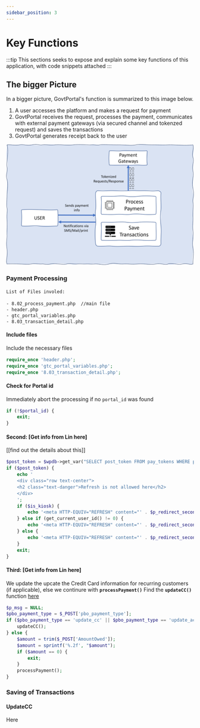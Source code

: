 ```yaml
---
sidebar_position: 3
---
```


# Key Functions

:::tip
This sections seeks to expose and explain some key functions of this application, with code snippets attached
:::

## The bigger Picture

In a bigger picture, GovtPortal's function is summarized to this image below.

 <ol>

 <li>
A user accesses the platform and makes a request for payment
 </li>
 <li>
GovtPortal  receives the request, processes the payment, communicates with external payment gateways (via secured channel and tokenzed request) and saves the transactions
 </li>
 <li>
GovtPortal generates receipt back to the user
 </li>

</ol>

![](../../static/img/biggerPicture.png)

### Payment Processing

```
List of Files involed:

- 8.02_process_payment.php  //main file
- header.php
- gtc_portal_variables.php
- 8.03_transaction_detail.php
```

#### Include files

Include the necessary files

```php
require_once 'header.php';
require_once 'gtc_portal_variables.php';
require_once '8.03_transaction_detail.php';
```

#### Check for Portal id

Immediately abort the processing if no `portal_id` was found

```php
if (!$portal_id) {
    exit;
}
```

#### Second: [Get info from Lin here]

[[find out the details about this]]

```php
$post_token = $wpdb->get_var("SELECT post_token FROM pay_tokens WHERE post_token = '" . trim($_POST['uniq_token']) . "'");
if ($post_token) {
    echo '
    <div class="row text-center">
    <h2 class="text-danger">Refresh is not allowed here</h2>
    </div>
    ';
    if ($is_kiosk) {
        echo '<meta HTTP-EQUIV="REFRESH" content="' . $p_redirect_second . '; url=' . home_url('/kiosk-home/') . '">';
    } else if (get_current_user_id() != 0) {
        echo '<meta HTTP-EQUIV="REFRESH" content="' . $p_redirect_second . '; url=' . home_url('/home-main/') . '">';
    } else {
        echo '<meta HTTP-EQUIV="REFRESH" content="' . $p_redirect_second . '; url=' . home_url('/?is_qrcode') . '">';
    }
    exit;
}
```

#### Third: [Get info from Lin here]

We update the upcate the Credit Card information for recurring customers (if applicable), else we continure with **`processPayment()`**
Find the **`updateCC()`** function [here](#updatecc)

```php
$p_msg = NULL;
$pbo_payment_type = $_POST['pbo_payment_type'];
if ($pbo_payment_type == 'update_cc' || $pbo_payment_type == 'update_ach') {
    updateCC();
} else {
    $amount = trim($_POST['AmountOwed']);
    $amount = sprintf('%.2f', "$amount");
    if ($amount == 0) {
        exit;
    }
    processPayment();
}
```

### Saving of Transactions

#### UpdateCC

Here
